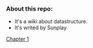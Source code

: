 ### About this repo:
* It's a wiki about datastructure.
* It's writed by Sunplay.

[Chapter 1](temp.md)
